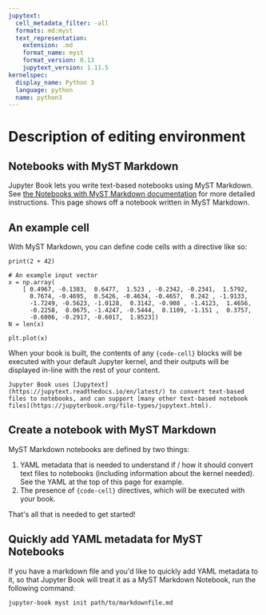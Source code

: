 ```yaml
---
jupytext:
  cell_metadata_filter: -all
  formats: md:myst
  text_representation:
    extension: .md
    format_name: myst
    format_version: 0.13
    jupytext_version: 1.11.5
kernelspec:
  display_name: Python 3
  language: python
  name: python3
---
```

# Description of editing environment
## Notebooks with MyST Markdown

Jupyter Book lets you write text-based notebooks using MyST Markdown.
See [the Notebooks with MyST Markdown documentation](https://jupyterbook.org/file-types/myst-notebooks.html) for more detailed instructions.
This page shows off a notebook written in MyST Markdown.

## An example cell

With MyST Markdown, you can define code cells with a directive like so:

```{code-cell}
print(2 + 42)
```
```{code-cell} ipython3
# An example input vector
x = np.array(
    [ 0.4967, -0.1383,  0.6477,  1.523 , -0.2342, -0.2341,  1.5792,
      0.7674, -0.4695,  0.5426, -0.4634, -0.4657,  0.242 , -1.9133,
      -1.7249, -0.5623, -1.0128,  0.3142, -0.908 , -1.4123,  1.4656,
      -0.2258,  0.0675, -1.4247, -0.5444,  0.1109, -1.151 ,  0.3757,
      -0.6006, -0.2917, -0.6017,  1.8523])
N = len(x)

plt.plot(x)
```
When your book is built, the contents of any `{code-cell}` blocks will be
executed with your default Jupyter kernel, and their outputs will be displayed
in-line with the rest of your content.

```{seealso}
Jupyter Book uses [Jupytext](https://jupytext.readthedocs.io/en/latest/) to convert text-based files to notebooks, and can support [many other text-based notebook files](https://jupyterbook.org/file-types/jupytext.html).
```

## Create a notebook with MyST Markdown

MyST Markdown notebooks are defined by two things:

1. YAML metadata that is needed to understand if / how it should convert text files to notebooks (including information about the kernel needed).
   See the YAML at the top of this page for example.
2. The presence of `{code-cell}` directives, which will be executed with your book.

That's all that is needed to get started!

## Quickly add YAML metadata for MyST Notebooks

If you have a markdown file and you'd like to quickly add YAML metadata to it, so that Jupyter Book will treat it as a MyST Markdown Notebook, run the following command:

```
jupyter-book myst init path/to/markdownfile.md
```
